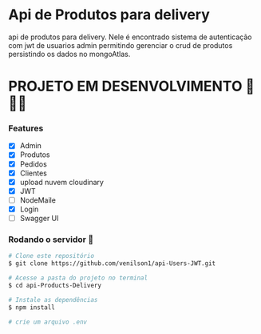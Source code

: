 # Api de Produtos para delivery

api de produtos para delivery. Nele é encontrado sistema de autenticação com jwt de usuarios admin permitindo gerenciar o crud de produtos persistindo os dados no mongoAtlas.

# PROJETO EM DESENVOLVIMENTO 🚧🚧🚧

### Features

- [x] Admin
- [x] Produtos
- [x] Pedidos
- [x] Clientes
- [x] upload nuvem cloudinary
- [x] JWT
- [ ] NodeMaile
- [x] Login
- [ ] Swagger UI

### Rodando o servidor 🚀

```bash
# Clone este repositório
$ git clone https://github.com/venilson1/api-Users-JWT.git

# Acesse a pasta do projeto no terminal
$ cd api-Products-Delivery

# Instale as dependências
$ npm install

# crie um arquivo .env
```

